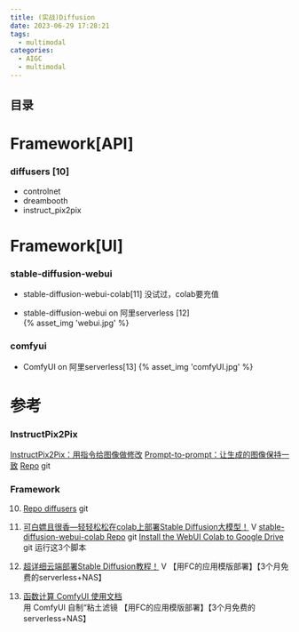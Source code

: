```yaml
---
title: (实战)Diffusion
date: 2023-06-29 17:28:21
tags:
  - multimodal
categories:
  - AIGC  
  - multimodal
---
```


<p></p>
<!-- more -->

## 目录
<!-- toc -->


# Framework[API]
### diffusers [10]
  - controlnet
  - dreambooth
  - instruct_pix2pix

# Framework[UI]
### stable-diffusion-webui
+ stable-diffusion-webui-colab[11]
  没试过，colab要充值

+ stable-diffusion-webui   on   阿里serverless [12]  
  {% asset_img  'webui.jpg' %}

### comfyui
+ ComfyUI  on  阿里serverless[13]
  {% asset_img  'comfyUI.jpg' %}

# 参考
### InstructPix2Pix
[InstructPix2Pix：用指令给图像做修改](https://zhuanlan.zhihu.com/p/655135961)
[Prompt-to-prompt：让生成的图像保持一致](https://zhuanlan.zhihu.com/p/655372592)
[Repo](https://github.com/timothybrooks/instruct-pix2pix) git

### Framework
10. [Repo diffusers](https://github.com/huggingface/diffusers/tree/main/examples) git

11.  [可白嫖且很香—轻轻松松在colab上部署Stable Diffusion大模型！](https://www.bilibili.com/video/BV1QS421A7zF/) V
      [stable-diffusion-webui-colab Repo](https://github.com/camenduru/stable-diffusion-webui-colab) git
      [Install the WebUI Colab to Google Drive ](https://github.com/camenduru/stable-diffusion-webui-colab/tree/drive) git 运行这3个脚本


12. [超详细云端部署Stable Diffusion教程！](https://www.bilibili.com/video/BV19u411x7Bk/) V
    【用FC的应用模版部署】【3个月免费的serverless+NAS】
    
13. [函数计算 ComfyUI 使用文档](https://alidocs.dingtalk.com/i/p/x9JOGOjr65om4QLAy0mVPNbMnOEE8z89)  
    用 ComfyUI 自制“粘土滤镜
    【用FC的应用模版部署】【3个月免费的serverless+NAS】
    